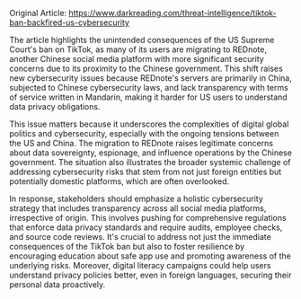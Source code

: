 Original Article: https://www.darkreading.com/threat-intelligence/tiktok-ban-backfired-us-cybersecurity

The article highlights the unintended consequences of the US Supreme Court's ban on TikTok, as many of its users are migrating to REDnote, another Chinese social media platform with more significant security concerns due to its proximity to the Chinese government. This shift raises new cybersecurity issues because REDnote's servers are primarily in China, subjected to Chinese cybersecurity laws, and lack transparency with terms of service written in Mandarin, making it harder for US users to understand data privacy obligations.

This issue matters because it underscores the complexities of digital global politics and cybersecurity, especially with the ongoing tensions between the US and China. The migration to REDnote raises legitimate concerns about data sovereignty, espionage, and influence operations by the Chinese government. The situation also illustrates the broader systemic challenge of addressing cybersecurity risks that stem from not just foreign entities but potentially domestic platforms, which are often overlooked.

In response, stakeholders should emphasize a holistic cybersecurity strategy that includes transparency across all social media platforms, irrespective of origin. This involves pushing for comprehensive regulations that enforce data privacy standards and require audits, employee checks, and source code reviews. It's crucial to address not just the immediate consequences of the TikTok ban but also to foster resilience by encouraging education about safe app use and promoting awareness of the underlying risks. Moreover, digital literacy campaigns could help users understand privacy policies better, even in foreign languages, securing their personal data proactively.